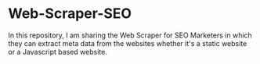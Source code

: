 # Web-Scraper-SEO
In this repository, I am sharing the Web Scraper for SEO Marketers in which they can extract meta data from the websites whether it's a static website or a Javascript based website.
